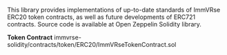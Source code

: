 This library provides implementations of up-to-date standards of ImmVRse ERC20 token contracts, as well as future developments of ERC721 contracts. Source code is available at Open Zeppelin Solidity library.

**Token Contract**
immvrse-solidity/contracts/token/ERC20/ImmVRseTokenContract.sol
